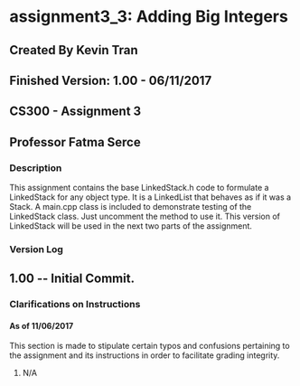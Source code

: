 # assignment3_3: Adding Big Integers
## Created By Kevin Tran
## Finished Version: 1.00 - 06/11/2017
## CS300 - Assignment 3
## Professor Fatma Serce

### Description
This assignment contains the base LinkedStack.h code to formulate a LinkedStack 
for any object type. It is a LinkedList that behaves as if it was a Stack. A 
main.cpp class is included to demonstrate testing of the LinkedStack class. Just
uncomment the method to use it. This version of LinkedStack will be used in the 
next two parts of the assignment. 

### Version Log
## 1.00 -- Initial Commit. 

### Clarifications on Instructions
#### As of 11/06/2017
This section is made to stipulate certain typos and confusions pertaining to the
assignment and its instructions in 
order to facilitate grading integrity. 

1. N/A
